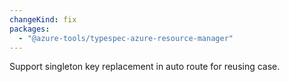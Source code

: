 ```yaml
---
changeKind: fix
packages:
  - "@azure-tools/typespec-azure-resource-manager"
---
```


Support singleton key replacement in auto route for reusing case.